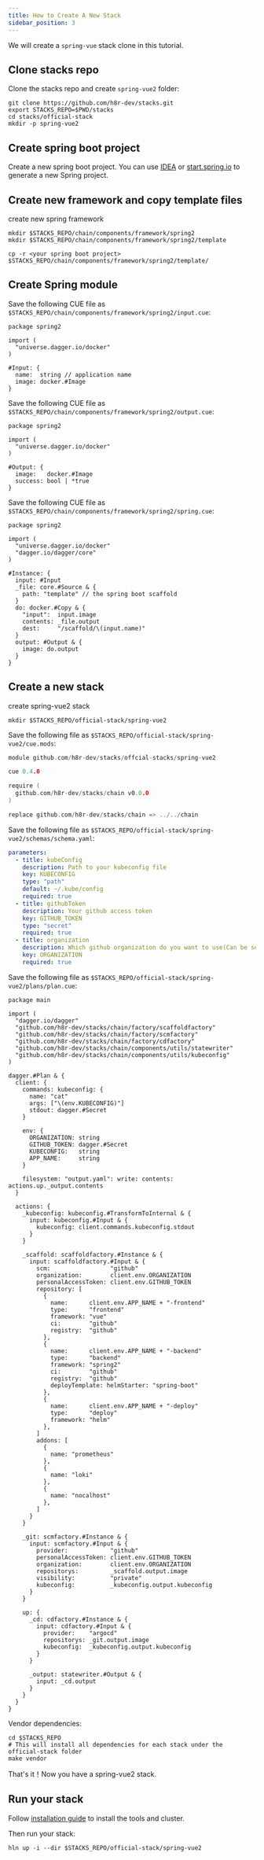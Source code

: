 ```yaml
---
title: How to Create A New Stack
sidebar_position: 3
---
```


We will create a `spring-vue` stack clone in this tutorial.

## Clone stacks repo

Clone the stacks repo and create `spring-vue2` folder:

```shell
git clone https://github.com/h8r-dev/stacks.git
export STACKS_REPO=$PWD/stacks
cd stacks/official-stack
mkdir -p spring-vue2
```

## Create spring boot project

Create a new spring boot project.
You can use [IDEA](https://www.jetbrains.com/help/idea/spring-boot.html) or [start.spring.io](https://start.spring.io/) to generate a new Spring project.

## Create new framework and copy template files

create new spring framework

```shell
mkdir $STACKS_REPO/chain/components/framework/spring2
mkdir $STACKS_REPO/chain/components/framework/spring2/template

cp -r <your spring boot project> $STACKS_REPO/chain/components/framework/spring2/template/
```

## Create Spring module

Save the following CUE file as `$STACKS_REPO/chain/components/framework/spring2/input.cue`:

```cue
package spring2

import (
  "universe.dagger.io/docker"
)

#Input: {
  name:  string // application name
  image: docker.#Image
}
```

Save the following CUE file as `$STACKS_REPO/chain/components/framework/spring2/output.cue`:

```cue
package spring2

import (
  "universe.dagger.io/docker"
)

#Output: {
  image:   docker.#Image
  success: bool | *true
}
```

Save the following CUE file as `$STACKS_REPO/chain/components/framework/spring2/spring.cue`:

```cue
package spring2

import (
  "universe.dagger.io/docker"
  "dagger.io/dagger/core"
)

#Instance: {
  input: #Input
  _file: core.#Source & {
    path: "template" // the spring boot scaffold
  }
  do: docker.#Copy & {
    "input":  input.image
    contents: _file.output
    dest:     "/scaffold/\(input.name)"
  }
  output: #Output & {
    image: do.output
  }
}
```

## Create a new stack

create spring-vue2 stack

```shell
mkdir $STACKS_REPO/official-stack/spring-vue2
```

Save the following file as `$STACKS_REPO/official-stack/spring-vue2/cue.mods`:

```go
module github.com/h8r-dev/stacks/offcial-stacks/spring-vue2

cue 0.4.0

require (
  github.com/h8r-dev/stacks/chain v0.0.0
)

replace github.com/h8r-dev/stacks/chain => ../../chain
```

Save the following file as `$STACKS_REPO/official-stack/spring-vue2/schemas/schema.yaml`:

```yaml
parameters:
  - title: kubeConfig
    description: Path to your kubeconfig file
    key: KUBECONFIG
    type: "path"
    default: ~/.kube/config
    required: true
  - title: githubToken
    description: Your github access token
    key: GITHUB_TOKEN
    type: "secret"
    required: true
  - title: organization
    description: Which github organization do you want to use(Can be set as personal github id)?
    key: ORGANIZATION
    required: true
```

Save the following file as `$STACKS_REPO/official-stack/spring-vue2/plans/plan.cue`:

```cue
package main

import (
  "dagger.io/dagger"
  "github.com/h8r-dev/stacks/chain/factory/scaffoldfactory"
  "github.com/h8r-dev/stacks/chain/factory/scmfactory"
  "github.com/h8r-dev/stacks/chain/factory/cdfactory"
  "github.com/h8r-dev/stacks/chain/components/utils/statewriter"
  "github.com/h8r-dev/stacks/chain/components/utils/kubeconfig"
)

dagger.#Plan & {
  client: {
    commands: kubeconfig: {
      name: "cat"
      args: ["\(env.KUBECONFIG)"]
      stdout: dagger.#Secret
    }

    env: {
      ORGANIZATION: string
      GITHUB_TOKEN: dagger.#Secret
      KUBECONFIG:   string
      APP_NAME:     string
    }

    filesystem: "output.yaml": write: contents: actions.up._output.contents
  }

  actions: {
    _kubeconfig: kubeconfig.#TransformToInternal & {
      input: kubeconfig.#Input & {
        kubeconfig: client.commands.kubeconfig.stdout
      }
    }

    _scaffold: scaffoldfactory.#Instance & {
      input: scaffoldfactory.#Input & {
        scm:                 "github"
        organization:        client.env.ORGANIZATION
        personalAccessToken: client.env.GITHUB_TOKEN
        repository: [
          {
            name:      client.env.APP_NAME + "-frontend"
            type:      "frontend"
            framework: "vue"
            ci:        "github"
            registry:  "github"
          },
          {
            name:      client.env.APP_NAME + "-backend"
            type:      "backend"
            framework: "spring2"
            ci:        "github"
            registry:  "github"
            deployTemplate: helmStarter: "spring-boot"
          },
          {
            name:      client.env.APP_NAME + "-deploy"
            type:      "deploy"
            framework: "helm"
          },
        ]
        addons: [
          {
            name: "prometheus"
          },
          {
            name: "loki"
          },
          {
            name: "nocalhost"
          },
        ]
      }
    }

    _git: scmfactory.#Instance & {
      input: scmfactory.#Input & {
        provider:            "github"
        personalAccessToken: client.env.GITHUB_TOKEN
        organization:        client.env.ORGANIZATION
        repositorys:         _scaffold.output.image
        visibility:          "private"
        kubeconfig:          _kubeconfig.output.kubeconfig
      }
    }

    up: {
      _cd: cdfactory.#Instance & {
        input: cdfactory.#Input & {
          provider:    "argocd"
          repositorys: _git.output.image
          kubeconfig:  _kubeconfig.output.kubeconfig
        }
      }

      _output: statewriter.#Output & {
        input: _cd.output
      }
    }
  }
}

```

Vendor dependencies:

```shell
cd $STACKS_REPO
# This will install all dependencies for each stack under the official-stack folder
make vendor
```

That's it！Now you have a spring-vue2 stack.

## Run your stack

Follow [installation guide](/docs/getting_started/installation) to install the tools and cluster.

Then run your stack:

```shell
hln up -i --dir $STACKS_REPO/official-stack/spring-vue2
```
